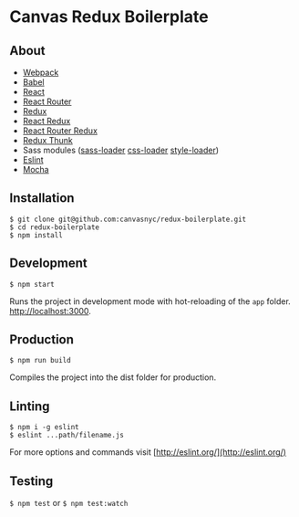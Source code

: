 # Canvas Redux Boilerplate

## About
- [Webpack](https://github.com/webpack/webpack)
- [Babel](https://github.com/babel/babel)
- [React](https://github.com/facebook/react)
- [React Router](https://github.com/rackt/react-router)
- [Redux](https://github.com/gaearon/redux)
- [React Redux](https://github.com/reactjs/react-redux)
- [React Router Redux](https://github.com/reactjs/react-router-redux)
- [Redux Thunk](https://github.com/gaearon/redux-thunk)
- Sass modules ([sass-loader](https://github.com/jtangelder/sass-loader) [css-loader](https://github.com/webpack/css-loader) [style-loader](https://github.com/webpack/style-loader))
- [Eslint](http://eslint.org/)
- [Mocha](http://mochajs.org/)

## Installation
```
$ git clone git@github.com:canvasnyc/redux-boilerplate.git
$ cd redux-boilerplate
$ npm install
```

## Development
```
$ npm start
```
Runs the project in development mode with hot-reloading of the `app` folder. [http://localhost:3000](http://localhost:3000).

## Production
```
$ npm run build
```
Compiles the project into the dist folder for production.

## Linting
```
$ npm i -g eslint
$ eslint ...path/filename.js
```
For more options and commands visit [http://eslint.org/](http://eslint.org/)

## Testing
`$ npm test`
or
`$ npm test:watch`
